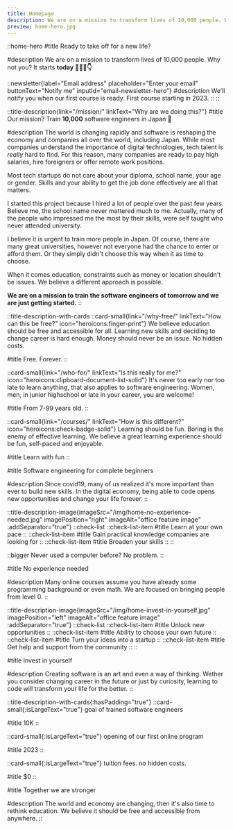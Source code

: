 ```yaml
---
title: Homepage
description: We are on a mission to transform lives of 10,000 people. Why not you? It starts today 👩🏻‍🚀
preview: home-hero.jpg
---
```


::home-hero
#title
Ready to take off for a new life?

#description
We are on a mission to transform lives of 10,000 people. Why not you? It starts **today 👩🏻‍🚀👇**

  ::newsletter{label="Email address" placeholder="Enter your email" buttonText="Notify me" inputId="email-newsletter-hero"}
  #description
  We’ll notify you when our first course is ready. First course starting in 2023.
  ::
::

::title-description{link="/mission/" linkText="Why are we doing this?"}
#title
Our mission? Train **10,000** software engineers in Japan 🗾

#description
The world is changing rapidly and software is reshaping the economy and companies all over the world, including Japan. While most companies understand the importance of digital technologies, tech talent is *really* hard to find. For this reason, many companies are ready to pay high salaries, hire foreigners or offer remote work positions.

Most tech startups do not care about your diploma, school name, your age or gender. Skills and your ability to get the job done effectively are all that matters.

I started this project because I hired a lot of people over the past few years. Believe me, the school name never mattered much to me. Actually, many of the people who impressed me the most by their skills, were self taught who never attended university.

I believe it is urgent to train more people in Japan. Of course, there are many great universities, however not everyone had the chance to enter or afford them. Or they simply didn't choose this way when it as time to choose.

When it comes education, constraints such as money or location shouldn't be issues. We believe a different approach is possible.

**We are on a mission to train the software engineers of tomorrow and we are just getting started.**
::

::title-description-with-cards
  ::card-small{link="/why-free/" linkText="How can this be free?" icon="heroicons:finger-print"}
  We believe education should be free and accessible for all. Learning new skills and deciding to change career is hard enough. Money should never be an issue. No hidden costs.

  #title
  Free. Forever.
  ::

  ::card-small{link="/who-for/" linkText="Is this really for me?" icon="heroicons:clipboard-document-list-solid"}
  It's never too early nor too late to learn anything, that also applies to software engineering. Women, men, in junior highschool or late in your career, you are welcome!

  #title
  From 7-99 years old.
  ::

  ::card-small{link="/courses/" linkText="How is this different?" icon="heroicons:check-badge-solid"}
  Learning should be fun. Boring is the enemy of effective learning. We believe a great learning experience should be fun, self-paced and enjoyable.

  #title
  Learn with fun
  ::

#title
Software engineering for complete beginners


#description
Since covid19, many of us realized it's more important than ever to build new skills. In the digital economy, being able to code opens new opportunities and change your life forever.
::

::title-description-image{imageSrc="/img/home-no-experience-needed.jpg" imagePosition="right" imageAlt="office feature image" :addSeparator="true"}
::check-list
  ::check-list-item
  #title
  Learn at your own pace
  ::
  ::check-list-item
  #title
  Gain practical knowledge companies are looking for
  ::
  ::check-list-item
  #title
  Broaden your skills
  ::
::

::bigger
Never used a computer before? No problem.
::

#title
No experience needed

#description
Many online courses assume you have already some programming background or even math. We are focused on bringing people from level 0.
::

::title-description-image{imageSrc="/img/home-invest-in-yourself.jpg" imagePosition="left" imageAlt="office feature image" :addSeparator="true"}
::check-list
  ::check-list-item
  #title
  Unlock new opportunities
  ::
  ::check-list-item
  #title
  Ability to choose your own future
  ::
  ::check-list-item
  #title
  Turn your ideas into a startup
  ::
  ::check-list-item
  #title
  Get help and support from the community
  ::
::

#title
Invest in yourself

#description
Creating software is an art and even a way of thinking. Wether you consider changing career in the future or just by curiosity, learning to code will transform your life for the better.
::

::title-description-with-cards{:hasPadding="true"}
  ::card-small{:isLargeText="true"}
  goal of trained software engineers

  #title
  10K
  ::

  ::card-small{:isLargeText="true"}
  opening of our first online program

  #title
  2023
  ::

  ::card-small{:isLargeText="true"}
  tuition fees. no hidden costs.

  #title
  $0
  ::

#title
Together we are stronger


#description
The world and economy are changing, then it's also time to rethink education. We believe it should be free and accessible from anywhere.
::